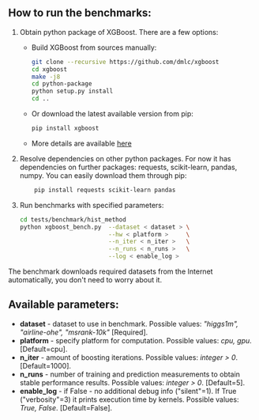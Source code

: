 ## How to run the benchmarks:
1. Obtain python package of XGBoost. There are a few options:
    - Build XGBoost from sources manually:
        ```sh
        git clone --recursive https://github.com/dmlc/xgboost
        cd xgboost
        make -j8
        cd python-package
        python setup.py install
        cd ..
        ```
    - Or download the latest available version from pip:
        ```sh
        pip install xgboost
        ```
    - More details are available [here](https://xgboost.readthedocs.io/en/latest/build.html)

2. Resolve dependencies on other python packages. For now it has dependencies on further packages: requests, scikit-learn, pandas, numpy. You can easily download them through pip:
    ```sh
        pip install requests scikit-learn pandas
    ```
3. Run benchmarks with specified parameters:
    ```sh
    cd tests/benchmark/hist_method
    python xgboost_bench.py  --dataset < dataset > \
                             --hw < platform >     \
                             --n_iter < n_iter >   \
                             --n_runs < n_runs >   \
                             --log < enable_log >
    ```

The benchmark downloads required datasets from the Internet automatically, you don't need to worry about it.

## Available parameters:
* **dataset**    - dataset to use in benchmark. Possible values: *"higgs1m", "airline-ohe", "msrank-10k"* [Required].
* **platform**   - specify platform for computation. Possible values: *cpu, gpu*. [Default=cpu].
* **n_iter**     - amount of boosting iterations. Possible values: *integer > 0*. [Default=1000].
* **n_runs**     - number of training and prediction measurements to obtain stable performance results. Possible values: *integer > 0*. [Default=5].
* **enable_log** - if False - no additional debug info ("silent"=1). If True ("verbosity"=3) it prints execution time by kernels. Possible values: *True, False*. [Default=False].

